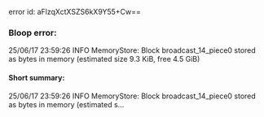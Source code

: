 error id: aFlzqXctXSZS6kX9Y55+Cw==
### Bloop error:

25/06/17 23:59:26 INFO MemoryStore: Block broadcast_14_piece0 stored as bytes in memory (estimated size 9.3 KiB, free 4.5 GiB)
#### Short summary: 

25/06/17 23:59:26 INFO MemoryStore: Block broadcast_14_piece0 stored as bytes in memory (estimated s...